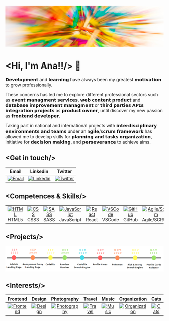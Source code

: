 ![Ana Guerra Abaroa Profile](profile_banner.jpg)


# <Hi, I'm Ana!!/> :wave:

𝗗𝗲𝘃𝗲𝗹𝗼𝗽𝗺𝗲𝗻𝘁 and 𝗹𝗲𝗮𝗿𝗻𝗶𝗻𝗴 have always been my greatest 𝗺𝗼𝘁𝗶𝘃𝗮𝘁𝗶𝗼𝗻 to grow professionally. 

These concerns has led me to explore different professional sectors such as 𝗲𝘃𝗲𝗻𝘁 𝗺𝗮𝗻𝗮𝗴𝗺𝗲𝗻𝘁 𝘀𝗲𝗿𝘃𝗶𝗰𝗲𝘀, 𝘄𝗲𝗯 𝗰𝗼𝗻𝘁𝗲𝗻𝘁 𝗽𝗿𝗼𝗱𝘂𝗰𝘁 and 𝗱𝗮𝘁𝗮𝗯𝗮𝘀𝗲 𝗶𝗺𝗽𝗿𝗼𝘃𝗲𝗺𝗲𝗻𝘁 𝗺𝗮𝗻𝗮𝗴𝗺𝗲𝗻𝘁 or 𝘁𝗵𝗶𝗿𝗱 𝗽𝗮𝗿𝘁𝗶𝗲𝘀 𝗔𝗣𝗜𝘀 𝗶𝗻𝘁𝗲𝗴𝗿𝗮𝘁𝗶𝗼𝗻 𝗽𝗿𝗼𝗷𝗲𝗰𝘁𝘀 as 𝗽𝗿𝗼𝗱𝘂𝗰𝘁 𝗼𝘄𝗻𝗲𝗿, until discover my new passion as 𝗳𝗿𝗼𝗻𝘁𝗲𝗻𝗱 𝗱𝗲𝘃𝗲𝗹𝗼𝗽𝗲𝗿.

Taking part in national and international projects with 𝗶𝗻𝘁𝗲𝗿𝗱𝗶𝘀𝗰𝗶𝗽𝗹𝗶𝗻𝗮𝗿𝘆 𝗲𝗻𝘃𝗶𝗿𝗼𝗻𝗺𝗲𝗻𝘁𝘀 𝗮𝗻𝗱 𝘁𝗲𝗮𝗺𝘀 under an a𝗴𝗶𝗹𝗲/s𝗰𝗿𝘂𝗺 𝗳𝗿𝗮𝗺𝗲𝘄𝗼𝗿𝗸 has allowed me to develop skills for 𝗽𝗹𝗮𝗻𝗻𝗶𝗻𝗴 𝗮𝗻𝗱 𝘁𝗮𝘀𝗸𝘀 𝗼𝗿𝗴𝗮𝗻𝗶𝘇𝗮𝘁𝗶𝗼𝗻, initiative for 𝗱𝗲𝗰𝗶𝘀𝗶𝗼𝗻 𝗺𝗮𝗸𝗶𝗻𝗴, and 𝗽𝗲𝗿𝘀𝗲𝘃𝗲𝗿𝗮𝗻𝗰𝗲 to achieve aims.

## <**Get in touch**/>

|Email | Linkedin | Twitter |
| :---: | :---: | :---: | 
| <a href="mailto:ana.guerra.abaroa@gmail.com"><img title="Email" alt="Email" src="https://icon-icons.com/icons2/933/PNG/32/gmail-logo_icon-icons.com_72739.png"></a> | <a href="https://www.linkedin.com/in/anaguerraabaroa/"><img title="Linkedin" alt="Linkedin" src="https://icon-icons.com/icons2/1/PNG/32/sociallinkedin_member_70.png"></a> | <a href="https://twitter.com/anaguerraabaroa/"><img title="Twitter" alt="Twitter" src="https://icon-icons.com/icons2/933/PNG/32/twitter-logo-on-black-background_icon-icons.com_72503.png"></a> |

## <**Competences & Skills**/>

| | | | | | | | | | | | | |  
| :---: | :---: | :---: | :---: | :---: | :---: | :---: | :---: | :---: | :---: | :---: | :---: | :---: |
|<a href="https://html.spec.whatwg.org/"><img title="HTML" alt="HTML" src="https://icon-icons.com/icons2/1298/PNG/32/2333390-html-html5-internet-website_85590.png"></a><br>HTML5 | <a href="https://www.w3.org/Style/CSS/"><img title="CSS" alt="CSS" src="https://icon-icons.com/icons2/512/PNG/32/css3-02_icon-icons.com_50917.png"></a><br>CSS3 | <a href="https://sass-lang.com/"><img title="SASS" alt="SASS" src="https://icon-icons.com/icons2/2389/PNG/32/sass_alt_logo_icon_144910.png"></a><br>SASS | <a href="https://www.ecma-international.org/ecma-262/"><img title="JavaScript" alt="JavaScript" src="https://icon-icons.com/icons2/2248/PNG/32/language_javascript_icon_135455.png"></a><br>JavaScript | <a href="https://es.reactjs.org/"><img title="React" alt="React" src="https://icon-icons.com/icons2/2622/PNG/32/brand_react_icon_158742.png"></a><br>React | <a href="https://code.visualstudio.com/"><img title="VSCode" alt="VSCode" src="https://icon-icons.com/icons2/2148/PNG/32/vscode_icon_131899.png"></a><br> VSCode | <a href="https://github.com/"><img title="GitHub" alt="GitHub" src="https://icon-icons.com/icons2/509/PNG/32/Github_icon-icons.com_49946.png"></a><br>GitHub | <a href="https://agilemanifesto.org/iso/es/manifesto.html"><img title="Agile/Scrum" alt="Agile/Scrum" src="https://icon-icons.com/icons2/2622/PNG/32/brand_scrum_icon_158716.png"></a><br>Agile/SCRUM | <a href="https://kanbantool.com/kanban-library/introduction"><img title="Kanban" alt="Kanban" src="https://icon-icons.com/icons2/2644/PNG/32/kanban_fill_icon_159491.png"></a><br>Kanban |  <a href="https://slack.com/intl/es-es/"><img title="Slack" alt="Slack" src="https://icon-icons.com/icons2/2367/PNG/32/slack_logo_icon_143511.png"></a><br>Slack | <a href=""><img title="Planning" alt="Planning" src="https://icon-icons.com/icons2/37/PNG/32/configuration_3620.png"></a><br>Planning |  <a href="https://github.com/anaguerraabaroa"><img title="Teamwork" alt="Teamwork" src="https://icon-icons.com/icons2/2387/PNG/32/meetings_meeting_table_people_work_icon_144587.png"></a><br>Teamwork |  <a href="https://github.com/anaguerraabaroa"><img title="Perseverance" alt="Perseverance" src="https://icon-icons.com/icons2/2249/PNG/32/briefcase_clock_outline_icon_139866.png"></a><br>Perseverance |

## <**Projects**/>
![Projects Timeline](timeline.PNG)

## <**Interests**/>

|Frontend | Design | Photography | Travel | Music | Organization | Cats |
| :---: | :---: | :---: | :---: | :---: | :---: | :---: |
| <a href="https://github.com/anaguerraabaroa"><img title="Frontend" alt="Frontend" src="https://icon-icons.com/icons2/936/PNG/32/open-laptop-computer_icon-icons.com_73474.png"></a> |  <a href="https://github.com/anaguerraabaroa"><img title="Design" alt="Design" src="https://icon-icons.com/icons2/2334/PNG/32/mouse_pencil_graphic_design_draw_icon_142330.png"></a> |  <a href="https://github.com/anaguerraabaroa"><img title="Photography" alt="Photography" src="https://icon-icons.com/icons2/37/PNG/32/slr_camera_application_slr_3037.png"></a> | <a href="https://github.com/anaguerraabaroa"><img title="Travel" alt="Travel" src="https://icon-icons.com/icons2/1862/PNG/32/planetearth_118372.png"></a> | <a href="https://github.com/anaguerraabaroa"><img title="Music" alt="Music" src="https://icon-icons.com/icons2/37/PNG/32/note_audio_music_3097.png"></a> | <a href="https://github.com/anaguerraabaroa"><img title="Organization" alt="Organization" src="https://icon-icons.com/icons2/37/PNG/32/purchaseorderapplication_compra_orde_4474.png"></a> | <a href="https://github.com/anaguerraabaroa"><img title="Cats" alt="Cats" src="https://icon-icons.com/icons2/67/PNG/32/cat_13469.png"></a> |
